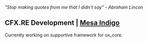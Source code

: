 *"Stop making quotes from me that I didn't say" - Abraham Lincon*

## CFX.RE Development | [Mesa Indigo](https://github.com/Mesa-Indigo)
Currently working on supportive framework for ox_core. 

